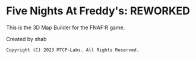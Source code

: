 
# Five Nights At Freddy's: REWORKED

This is the 3D Map Builder for the FNAF:R game.

Created by shab

`Copyright (C) 2023 MTCP-Labs. All Rights Reserved.`